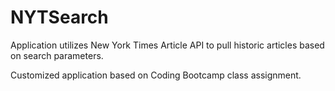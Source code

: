 # NYTSearch

Application utilizes New York Times Article API to pull historic articles based on search parameters. 

Customized application based on Coding Bootcamp class assignment.